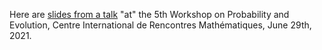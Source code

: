 Here are [slides from a talk](https://petrelharp.github.io/cirm_2021_talk/cirm-2021.slides.html)
"at" the
5th Workshop on Probability and Evolution,
Centre International de Rencontres Mathématiques,
June 29th, 2021.
